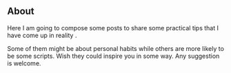 ## About
Here I am going to compose some posts to share some practical tips that I have come up in reality . 

Some of them might be about personal habits while others are more likely to be some scripts. Wish they could inspire you in some way. Any suggestion is welcome.